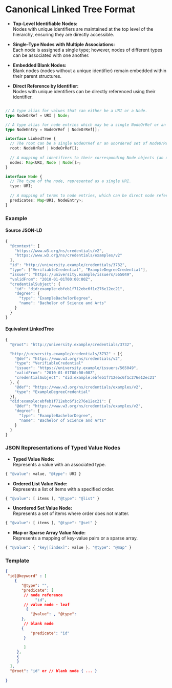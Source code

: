 # Canonical Linked Tree Format

- **Top-Level Identifiable Nodes:**  
  Nodes with unique identifiers are maintained at the top level of the hierarchy, ensuring they are directly accessible.

- **Single-Type Nodes with Multiple Associations:**  
  Each node is assigned a single type; however, nodes of different types can be associated with one another.

- **Embedded Blank Nodes:**  
  Blank nodes (nodes without a unique identifier) remain embedded within their parent structures.

- **Direct Reference by Identifier:**  
  Nodes with unique identifiers can be directly referenced using their identifier.

```typescript

// A type alias for values that can either be a URI or a Node.
type NodeOrRef = URI | Node;

// A type alias for node entries which may be a single NodeOrRef or an unordered set of them.
type NodeEntry = NodeOrRef | NodeOrRef[];

interface LinkedTree {
  // The root can be a single NodeOrRef or an unordered set of NodeOrRef.
  root: NodeOrRef | NodeOrRef[];
  
  // A mapping of identifiers to their corresponding Node objects (an unordered set).
  nodes: Map<URI, Node | Node[]>;
}

interface Node {
  // The type of the node, represented as a single URI.
  type: URI;
  
  // A mapping of terms to node entries, which can be direct node references, URIs, or arrays thereof.
  predicates: Map<URI, NodeEntry>;
}

```
### Example

#### Source JSON-LD
```javascript
{
  "@context": [
    "https://www.w3.org/ns/credentials/v2",
    "https://www.w3.org/ns/credentials/examples/v2"
  ],
  "id": "http://university.example/credentials/3732",
  "type": ["VerifiableCredential", "ExampleDegreeCredential"],
  "issuer": "https://university.example/issuers/565049",
  "validFrom": "2010-01-01T00:00:00Z",
  "credentialSubject": {
    "id": "did:example:ebfeb1f712ebc6f1c276e12ec21",
    "degree": {
      "type": "ExampleBachelorDegree",
      "name": "Bachelor of Science and Arts"
    }
  }
}
```
#### Equivalent LinkedTree

```javascript
{
  "@root": "http://university.example/credentials/3732",

  "http://university.example/credentials/3732" : [{
    "@def": "https://www.w3.org/ns/credentials/v2",
    "type": "VerifiableCredential"
    "issuer": "https://university.example/issuers/565049",
    "validFrom": "2010-01-01T00:00:00Z",
    "credentialSubject": "did:example:ebfeb1f712ebc6f1c276e12ec21"
  }, {
    "@def": "https://www.w3.org/ns/credentials/examples/v2",
    "type": "ExampleDegreeCredential"
  }],
  "did:example:ebfeb1f712ebc6f1c276e12ec21": {
    "@def": "https://www.w3.org/ns/credentials/examples/v2",
    "degree": {
      "type": "ExampleBachelorDegree",
      "name": "Bachelor of Science and Arts"
    }
  }
}

```


### JSON Representations of Typed Value Nodes

- **Typed Value Node:**  
Represents a value with an associated type.
```javascript
{ "@value": value, "@type": URI }
```

- **Ordered List Value Node:**  
Represents a list of items with a specified order.
```javascript
{ "@value": [ items ], "@type": "@list" }
```

- **Unordered Set Value Node:**  
Represents a set of items where order does not matter.
```javascript
{ "@value": [ items ], "@type": "@set" }
```

- **Map or Sparse Array Value Node:**  
Represents a mapping of key-value pairs or a sparse array.
```javascript
{ "@value": { "key|[index]": value }, "@type": "@map" }
```

### Template

```json
{
 "id|@keyword" : [
    {
       "@type": "",
       "predicate": [
        // node reference
             "id",
        // value node - leaf
         {
           "@value": , "@type": 
       },
        // blank node
       {
           "predicate": "id"
        }

        ]
     },
     {
     }
  ],
  "@root": "id" or // blank node { ... }
  
}
```
